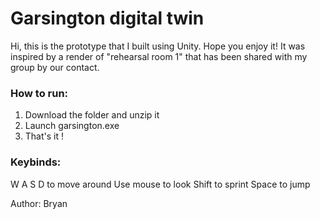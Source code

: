 # Garsington digital twin

Hi, this is the prototype that I built using Unity. Hope you enjoy it!
It was inspired by a render of "rehearsal room 1" that has been shared with my group by our contact.

### How to run:
1. Download the folder and unzip it
2. Launch garsington.exe
3. That's it !


### Keybinds:

W A S D to move around
Use mouse to look 
Shift to sprint
Space to jump


Author: Bryan
